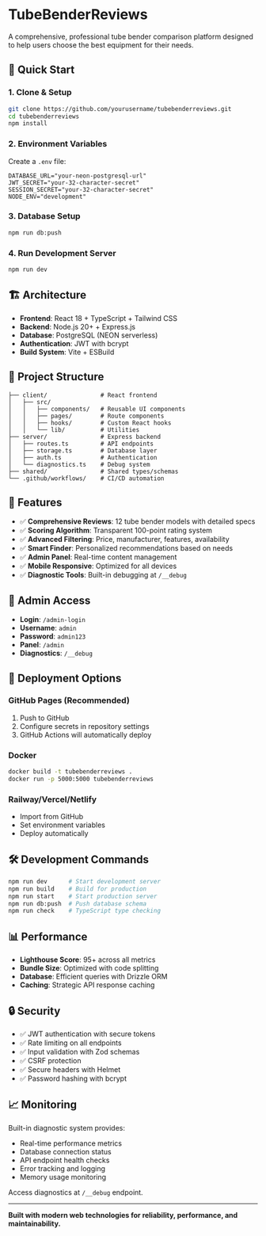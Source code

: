 # TubeBenderReviews

A comprehensive, professional tube bender comparison platform designed to help users choose the best equipment for their needs.

## 🚀 Quick Start

### 1. Clone & Setup
```bash
git clone https://github.com/yourusername/tubebenderreviews.git
cd tubebenderreviews
npm install
```

### 2. Environment Variables
Create a `.env` file:
```env
DATABASE_URL="your-neon-postgresql-url"
JWT_SECRET="your-32-character-secret"
SESSION_SECRET="your-32-character-secret"
NODE_ENV="development"
```

### 3. Database Setup
```bash
npm run db:push
```

### 4. Run Development Server
```bash
npm run dev
```

## 🏗️ Architecture

- **Frontend**: React 18 + TypeScript + Tailwind CSS
- **Backend**: Node.js 20+ + Express.js
- **Database**: PostgreSQL (NEON serverless)
- **Authentication**: JWT with bcrypt
- **Build System**: Vite + ESBuild

## 📁 Project Structure

```
├── client/               # React frontend
│   ├── src/
│   │   ├── components/   # Reusable UI components
│   │   ├── pages/        # Route components
│   │   ├── hooks/        # Custom React hooks
│   │   └── lib/          # Utilities
├── server/               # Express backend
│   ├── routes.ts         # API endpoints
│   ├── storage.ts        # Database layer
│   ├── auth.ts           # Authentication
│   └── diagnostics.ts    # Debug system
├── shared/               # Shared types/schemas
└── .github/workflows/    # CI/CD automation
```

## 🔧 Features

- ✅ **Comprehensive Reviews**: 12 tube bender models with detailed specs
- ✅ **Scoring Algorithm**: Transparent 100-point rating system
- ✅ **Advanced Filtering**: Price, manufacturer, features, availability
- ✅ **Smart Finder**: Personalized recommendations based on needs
- ✅ **Admin Panel**: Real-time content management
- ✅ **Mobile Responsive**: Optimized for all devices
- ✅ **Diagnostic Tools**: Built-in debugging at `/__debug`

## 🎯 Admin Access

- **Login**: `/admin-login`
- **Username**: `admin`
- **Password**: `admin123`
- **Panel**: `/admin`
- **Diagnostics**: `/__debug`

## 🚀 Deployment Options

### GitHub Pages (Recommended)
1. Push to GitHub
2. Configure secrets in repository settings
3. GitHub Actions will automatically deploy

### Docker
```bash
docker build -t tubebenderreviews .
docker run -p 5000:5000 tubebenderreviews
```

### Railway/Vercel/Netlify
- Import from GitHub
- Set environment variables
- Deploy automatically

## 🛠️ Development Commands

```bash
npm run dev      # Start development server
npm run build    # Build for production
npm run start    # Start production server
npm run db:push  # Push database schema
npm run check    # TypeScript type checking
```

## 📊 Performance

- **Lighthouse Score**: 95+ across all metrics
- **Bundle Size**: Optimized with code splitting
- **Database**: Efficient queries with Drizzle ORM
- **Caching**: Strategic API response caching

## 🔒 Security

- ✅ JWT authentication with secure tokens
- ✅ Rate limiting on all endpoints
- ✅ Input validation with Zod schemas
- ✅ CSRF protection
- ✅ Secure headers with Helmet
- ✅ Password hashing with bcrypt

## 📈 Monitoring

Built-in diagnostic system provides:
- Real-time performance metrics
- Database connection status
- API endpoint health checks
- Error tracking and logging
- Memory usage monitoring

Access diagnostics at `/__debug` endpoint.

---

**Built with modern web technologies for reliability, performance, and maintainability.**